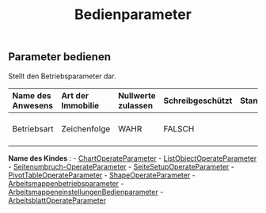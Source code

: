 ﻿---
title: Bedienparameter
second_title: Aspose.Cells Cloud Documen
type: docs
url: /de/specification/model/operateparameter/
description: "Aspose.Cells Cloud-Modellspezifikation: OperateParameter. Müheloses Bearbeiten von Excel und anderen Tabellenkalkulationsdokumenten mit Funktionen wie Öffnen, Generieren, Bearbeiten, Teilen, Zusammenführen, Vergleichen und Konvertieren"
kwords: Excel, Office, Tabellenkalkulation, Cloud REST API, OperateParameter
weight: 50
---
## **Parameter bedienen**

Stellt den Betriebsparameter dar.

| Name des Anwesens| Art der Immobilie| Nullwerte zulassen| Schreibgeschützt| Standardwert| Beschreibung|
|:- |:- |:- |:- |:- |:- |
| Betriebsart| Zeichenfolge| WAHR| FALSCH|| Stellt den Aufgabenausführungstyp dar.|

**Name des Kindes** : 
	-  [ChartOperateParameter](chartoperateparameter) 
	-  [ListObjectOperateParameter](listobjectoperateparameter) 
	-  [Seitenumbruch-OperateParameter](pagebreakoperateparameter) 
	-  [SeiteSetupOperateParameter](pagesetupoperateparameter) 
	-  [PivotTableOperateParameter](pivottableoperateparameter) 
	-  [ShapeOperateParameter](shapeoperateparameter) 
	-  [Arbeitsmappenbetriebsparameter](workbookoperateparameter) 
	-  [ArbeitsmappeneinstellungenBedienparameter](workbooksettingsoperateparameter) 
	-  [ArbeitsblattOperateParameter](worksheetoperateparameter) 
